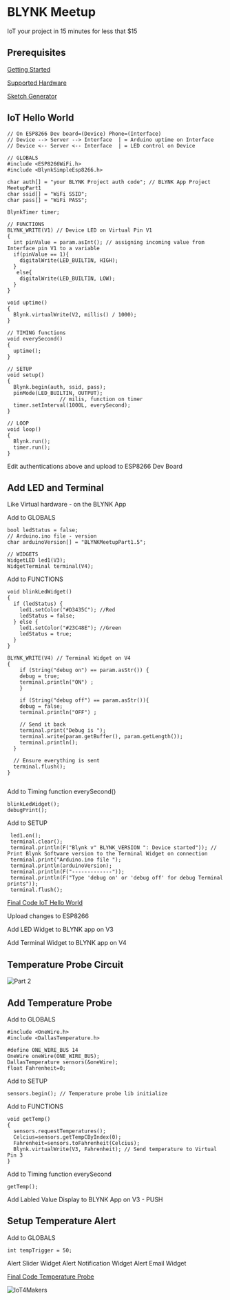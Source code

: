 # BLYNK Meetup
IoT your project in 15 minutes for less that $15
## Prerequisites

[Getting Started](https://www.blynk.cc/getting-started/ "Getting Started")

[Supported Hardware](https://github.com/blynkkk/blynkkk.github.io/blob/master/SupportedHardware.md "Supported Hardware")

[Sketch Generator](http://examples.blynk.cc/ "Sketch Generator")

## IoT Hello World
```
// On ESP8266 Dev board=(Device) Phone=(Interface) 
// Device --> Server --> Interface  | = Arduino uptime on Interface
// Device <-- Server <-- Interface  | = LED control on Device

// GLOBALS
#include <ESP8266WiFi.h>
#include <BlynkSimpleEsp8266.h>

char auth[] = "your BLYNK Project auth code"; // BLYNK App Project MeetupPart1
char ssid[] = "WiFi SSID"; 
char pass[] = "WiFi PASS";

BlynkTimer timer;

// FUNCTIONS
BLYNK_WRITE(V1) // Device LED on Virtual Pin V1
{
  int pinValue = param.asInt(); // assigning incoming value from Interface pin V1 to a variable
  if(pinValue == 1){
    digitalWrite(LED_BUILTIN, HIGH);
  }
   else{
    digitalWrite(LED_BUILTIN, LOW);
  }
}

void uptime()
{
  Blynk.virtualWrite(V2, millis() / 1000);
}

// TIMING functions
void everySecond() 
{
  uptime();   
}

// SETUP
void setup()
{
  Blynk.begin(auth, ssid, pass);
  pinMode(LED_BUILTIN, OUTPUT); 
                 // milis, function on timer  
  timer.setInterval(1000L, everySecond); 
}

// LOOP
void loop()
{
  Blynk.run();
  timer.run(); 
}
```
Edit authentications above and upload to ESP8266 Dev Board

## Add LED and Terminal
Like Virtual hardware - on the BLYNK App

Add to GLOBALS
```
bool ledStatus = false;
// Arduino.ino file - version
char arduinoVersion[] = "BLYNKMeetupPart1.5";

// WIDGETS
WidgetLED led1(V3);
WidgetTerminal terminal(V4);
```
Add to FUNCTIONS
```
void blinkLedWidget()
{
  if (ledStatus) {
    led1.setColor("#D3435C"); //Red
    ledStatus = false;
  } else {
    led1.setColor("#23C48E"); //Green
    ledStatus = true;
  }
}

BLYNK_WRITE(V4) // Terminal Widget on V4
{
    if (String("debug on") == param.asStr()) {
    debug = true;
    terminal.println("ON") ;
    } 
    
    if (String("debug off") == param.asStr()){
    debug = false;
    terminal.println("OFF") ;
    
    // Send it back
    terminal.print("Debug is ");
    terminal.write(param.getBuffer(), param.getLength());
    terminal.println();
  }

  // Ensure everything is sent
  terminal.flush();
}


```
Add to Timing function everySecond()
```
blinkLedWidget();
debugPrint(); 
```
Add to SETUP
```
 led1.on();
 terminal.clear();
 terminal.println(F("Blynk v" BLYNK_VERSION ": Device started")); // Print Blynk Software version to the Terminal Widget on connection
 terminal.print("Arduino.ino file ");
 terminal.println(arduinoVersion);
 terminal.println(F("-------------"));
 terminal.println(F("Type 'debug on' or 'debug off' for debug Terminal prints"));
 terminal.flush();
```

[Final Code IoT Hello World](https://github.com/fatcatfablab/IoT4Makers/blob/master/BLYNKMeetup/BLYNKMeetupPart1.ino "Final Code IoT Hello World")

Upload changes to ESP8266

Add LED Widget to BLYNK app on V3

Add Terminal Widget to BLYNK app on V4 

## Temperature Probe Circuit
![Part 2](images/MeetupPart2.PNG?raw=true "Part 2")

## Add Temperature Probe
Add to GLOBALS
```
#include <OneWire.h>
#include <DallasTemperature.h>

#define ONE_WIRE_BUS 14
OneWire oneWire(ONE_WIRE_BUS);
DallasTemperature sensors(&oneWire);
float Fahrenheit=0;
```
Add to SETUP
```
sensors.begin(); // Temperature probe lib initialize
```

Add to FUNCTIONS
```
void getTemp()
{
  sensors.requestTemperatures(); 
  Celcius=sensors.getTempCByIndex(0);
  Fahrenheit=sensors.toFahrenheit(Celcius);
  Blynk.virtualWrite(V3, Fahrenheit); // Send temperature to Virtual Pin 3
}
```
Add to Timing function everySecond
```
getTemp();
```
Add Labled Value Display to BLYNK App on V3 - PUSH

## Setup Temperature Alert
Add to GLOBALS
```
int tempTrigger = 50;
```
Alert Slider Widget
Alert Notification Widget
Alert Email Widget

[Final Code Temperature Probe](https://github.com/fatcatfablab/IoT4Makers/blob/master/BLYNKMeetup/BLYNKMeetupPart2.ino "Final Code Temperature Probe")

![IoT4Makers](images/BlynkMeetup2.png?raw=true "Meetup")
